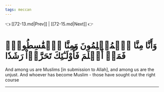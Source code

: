 ```yaml
---
tags: meccan
---
```


👈 [[72-13.md|Prev]] | [[72-15.md|Next]] 👉

# وَأَنَّا مِنَّا ٱلۡمُسۡلِمُونَ وَمِنَّا ٱلۡقَٰسِطُونَۖ فَمَنۡ أَسۡلَمَ فَأُوْلَـٰٓئِكَ تَحَرَّوۡاْ رَشَدٗا

And among us are Muslims [in submission to Allah], and among us are the unjust. And whoever has become Muslim - those have sought out the right course

---

